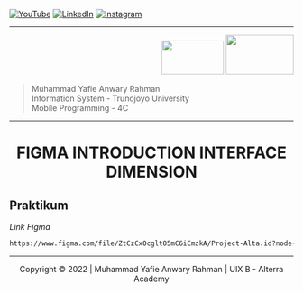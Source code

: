 [![YouTube](https://img.shields.io/badge/YouTube-FF0000?style=for-the-badge&logo=youtube&logoColor=white)](https://www.youtube.com/channel/UCKgOcaedZ5EgJXAeo0ida9A)
[![LinkedIn](https://img.shields.io/badge/LinkedIn-0077B5?style=for-the-badge&logo=linkedin&logoColor=white)](https://www.linkedin.com/in/muhammad-yafie-anwary-rahman-04666b1aa/)
[![Instagram](https://img.shields.io/badge/Instagram-E4405F?style=for-the-badge&logo=instagram&logoColor=white)](https://www.instagram.com/yafie.anra24/)

---

<p align="right">
<img src="https://user-images.githubusercontent.com/81146509/187402164-eec8e19f-0af1-4278-ab4d-1b7fe0b26941.png" width="110" height="60"/>
<img src="https://user-images.githubusercontent.com/81146509/187400412-e220714f-1e2f-4dbf-8491-2e5559f1f271.png" width="120" height="70"/>
<p/>

> Muhammad Yafie Anwary Rahman <br/>
> Information System - Trunojoyo University <br/>
> Mobile Programming - 4C

---

<h1 align="center">
FIGMA INTRODUCTION INTERFACE DIMENSION
</h1>

## Praktikum

_Link Figma_

```sh
https://www.figma.com/file/ZtCzCx0cglt05mC6iCmzkA/Project-Alta.id?node-id=4%3A545
```

---

<p align="center">
Copyright &copy; 2022 | Muhammad Yafie Anwary Rahman | UIX B - Alterra Academy
</p>
